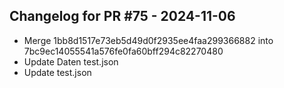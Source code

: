 ## Changelog for PR #75 - 2024-11-06

- Merge 1bb8d1517e73eb5d49d0f2935ee4faa299366882 into 7bc9ec14055541a576fe0fa60bff294c82270480
- Update Daten test.json
- Update test.json